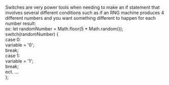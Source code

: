 Switches are very power tools when needing to make an if statement that involves several different conditions such as if an RNG machine produces 4 different numbers and you want something different to happen for each number result:  
ex: let randomNumber = Math.floor(5 * Math.random());  
switch(randomNumber) {  
case 0:  
variable = '0';  
break;  
case 1:  
variable = '1';  
break;  
ect. ...  
};
